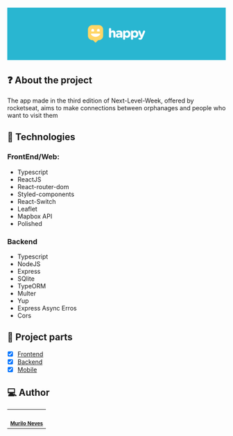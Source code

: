 <p align="center">
    <img src="./images/logo.png"/>
</p>

## :question: About the project
The app made in the third edition of Next-Level-Week, offered by rocketseat, aims to make connections between orphanages and people who want to visit them

## :rocket: Technologies 

### FrontEnd/Web:
  - Typescript
  - ReactJS
  - React-router-dom
  - Styled-components
  - React-Switch
  - Leaflet
  - Mapbox API
  - Polished

### Backend
  - Typescript
  - NodeJS
  - Express
  - SQlite
  - TypeORM
  - Multer
  - Yup
  - Express Async Erros
  - Cors

## :notebook: Project parts  
- [x] [Frontend](https://github.com/muNeves3/happy/tree/master/web)
- [x] [Backend](https://github.com/muNeves3/happy/tree/master/backend)
- [x] [Mobile](https://github.com/muNeves3/happy/tree/master/mobile)

## :computer: Author
<table>
  <tr>
    <td align="center"><img style="border-radius: 50%;" src="https://avatars1.githubusercontent.com/u/62778436?s=400&u=e006381212316eb35d33a7321258e8d2c7825efa&v=4" width="100px;" alt=""/><br /><sub><b><a href="https://linkedin.com/in/muNeves3" title="Luciano">Murilo Neves</a></b></sub><br/></td>
  </tr>
</table>